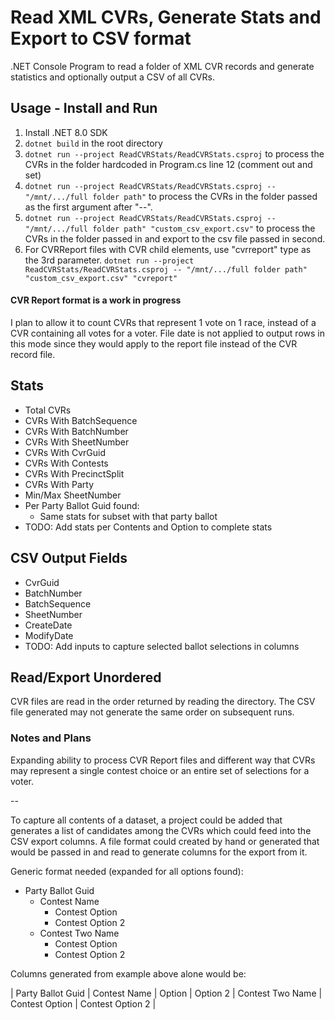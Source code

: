 # Read XML CVRs, Generate Stats and Export to CSV format
.NET Console Program to read a folder of XML CVR records and generate statistics and optionally output a CSV of all CVRs.

## Usage - Install and Run
1. Install .NET 8.0 SDK
2. `dotnet build` in the root directory
3. `dotnet run --project ReadCVRStats/ReadCVRStats.csproj` to process the CVRs in the folder hardcoded in Program.cs line 12 (comment out and set)
4. `dotnet run --project ReadCVRStats/ReadCVRStats.csproj -- "/mnt/.../full folder path"` to process the CVRs in the folder passed as the first argument after "--".
5. `dotnet run --project ReadCVRStats/ReadCVRStats.csproj -- "/mnt/.../full folder path" "custom_csv_export.csv"` to process the CVRs in the folder passed in and export to the csv file passed in second.
6. For CVRReport files with CVR child elements, use "cvrreport" type as the 3rd parameter. `dotnet run --project ReadCVRStats/ReadCVRStats.csproj -- "/mnt/.../full folder path" "custom_csv_export.csv" "cvreport"`

#### CVR Report format is a work in progress
I plan to allow it to count CVRs that represent 1 vote on 1 race, instead of a CVR containing all votes for a voter. File date is not applied to output rows in this mode since they would apply to the report file instead of the CVR record file.

## Stats
* Total CVRs
* CVRs With BatchSequence
* CVRs With BatchNumber
* CVRs With SheetNumber
* CVRs With CvrGuid
* CVRs With Contests
* CVRs With PrecinctSplit
* CVRs With Party
* Min/Max SheetNumber
* Per Party Ballot Guid found:
    - Same stats for subset with that party ballot
* TODO: Add stats per Contents and Option to complete stats

## CSV Output Fields
* CvrGuid
* BatchNumber
* BatchSequence
* SheetNumber
* CreateDate
* ModifyDate
* TODO: Add inputs to capture selected ballot selections in columns

## Read/Export Unordered
CVR files are read in the order returned by reading the directory. The CSV file generated may not generate the same order on subsequent runs.

### Notes and Plans
Expanding ability to process CVR Report files and different way that CVRs may represent a single contest choice or an entire set of selections for a voter.

--

To capture all contents of a dataset, a project could be added that generates a list of candidates among the CVRs which could feed into the 
CSV export columns. A file format could created by hand or generated that would be passed in and read to generate columns for the export from it.

Generic format needed (expanded for all options found):
* Party Ballot Guid
    - Contest Name
        - Contest Option
        - Contest Option 2
    - Contest Two Name
        - Contest Option
        - Contest Option 2

Columns generated from example above alone would be:

| Party Ballot Guid | Contest Name | Option | Option 2 | Contest Two Name | Contest Option | Contest Option 2 |